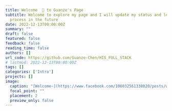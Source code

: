 ```yaml
---
title: Welcome  👋 to Guanze's Page
subtitle: Welcome to explore my page and I will update my status and learning
  process in the future
date: 2022-12-13T00:00:00Z
summary: ""
draft: false
featured: false
feedback: false
reading_time: false
authors: []
url_code: https://github.com/Guanze-Chen/HIS_FULL_STACK
# lastmod: 2022-12-13T00:00:00Z
tags: []
categories: ['Intro']
projects: []
image:
  caption: "[Welcome~](https://www.facebook.com/106032561338020/posts/welcome-to-my-page/106040118003931/)"
  focal_point: ""
  placement: 2
  preview_only: false
---
```



